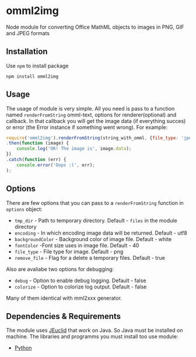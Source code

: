 omml2img
========

Node module for converting Office MathML objects to images in PNG, GIF and JPEG formats

Installation
--------
Use `npm` to install package

    npm install omml2img
Usage
--------
The usage of module is very simple. All you need is pass to a function named `renderFromString` omml-text, options for renderer(optional) and callback. In that callback you will get the image data (if everything succes) or error (the Error instance if something went wrong). For example:
```javascript
require('omml2img').renderFromString(string_with_omml, {file_type: 'jpeg', encoding: 'base64' })
.then(function (image) {
    console.log('OK! The image is', image.data);
})
.catch(function (err) {
    console.error('Oops :(', err);
);
```
Options
--------
There are few options that you can pass to a `renderFromString` function in `options` object:
  * `tmp_dir` - Path to temporary directory. Default - `files` in the module directory
  * `encoding` - In which encoding image data will be returned. Default - utf8
  * `backgroundColor` - Background color of image file. Default - white
  * `fontColor` -Font size uses in image file. Default - 40
  * `file_type` - File type for image. Default - png
  * `remove_file` - Flag for a delete a temporary files. Default - true

Also are avaliabe two options for debugging:
  * `debug` - Option to enable debug logging. Default - false
  * `colorize` - Option to colorize log output. Default - false


Many of them identical with mml2xxx generator.

Dependencies & Requirements
--------
The module uses [JEuclid](http://jeuclid.sourceforge.net/) that work on Java. So Java must be installed on machine.
The libraries and programms you must install too use module:
* [Python](http://www.python.org/)
